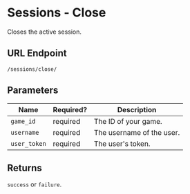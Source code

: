 # Sessions - Close

Closes the active session.

## URL Endpoint

```
/sessions/close/
```

## Parameters

Name         | Required? | Description
---          | ---       | ---
`game_id`    | required  | The ID of your game.
`username`   | required  | The username of the user.
`user_token` | required  | The user's token.

## Returns

`success` or `failure`.